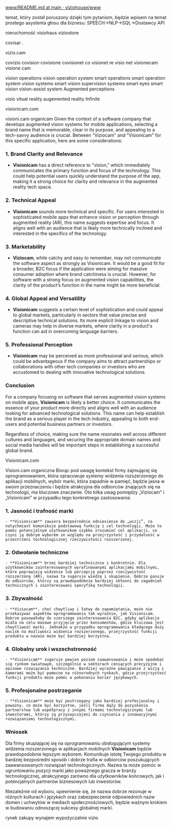 
[www/README.md at main · viziohouse/www](https://github.com/viziohouse/www/blob/main/README.md)


temat, który został poruszony dzięki tym pytaniom, będzie wpisem na temat prostego asystenta głosu dla biznesu: SPEECH->NLP->SQL->Dostawcy API

nieruchomość
visiohaus
viziostore

covisar .

vizio.cam

covizio
covision
covisione
covisionet
co visionet
re visio net
visionecam
visione cam


vision operations
vision operation system
smart operations
smart operation system
vision systems
smart vision
supervision systems
smart eyes
smart vision
vision-assist system
Augmented perceptions

visio
vitual reality
augemented reality
Infinite



visionicam.com

visioni.cam
organicam
Given the context of a software company that develops augmented vision systems for mobile applications, selecting a brand name that is memorable, clear in its purpose, and appealing to a tech-savvy audience is crucial. Between "Viziocam" and "Visionicam" for this specific application, here are some considerations:

### 1. **Brand Clarity and Relevance**
- **Visionicam** has a direct reference to "vision," which immediately communicates the primary function and focus of the technology. This could help potential users quickly understand the purpose of the app, making it a strong choice for clarity and relevance in the augmented reality tech space.

### 2. **Technical Appeal**
- **Visionicam** sounds more technical and specific. For users interested in sophisticated mobile apps that enhance vision or perception through augmented reality (AR), this name suggests expertise and focus. It aligns well with an audience that is likely more technically inclined and interested in the specifics of the technology.

### 3. **Marketability**
- **Viziocam**, while catchy and easy to remember, may not communicate the software aspect as strongly as Visionicam. It would be a good fit for a broader, B2C focus if the application were aiming for massive consumer adoption where brand catchiness is crucial. However, for software with a strong focus on augmented vision capabilities, the clarity of the product’s function in the name might be more beneficial.

### 4. **Global Appeal and Versatility**
- **Visionicam** suggests a certain level of sophistication and could appeal to global markets, particularly in sectors that value precise and descriptive technical solutions. Its more explicit linkage to vision and cameras may help in diverse markets, where clarity in a product's function can aid in overcoming language barriers.

### 5. **Professional Perception**
- **Visionicam** may be perceived as more professional and serious, which could be advantageous if the company aims to attract partnerships or collaborations with other tech companies or investors who are accustomed to dealing with innovative technological solutions.

### Conclusion
For a company focusing on software that serves augmented vision systems on mobile apps, **Visionicam** is likely a better choice. It communicates the essence of your product more directly and aligns well with an audience looking for advanced technological solutions. This name can help establish the brand as a serious player in the tech industry, appealing to both end-users and potential business partners or investors.

Regardless of choice, making sure the name resonates well across different cultures and languages, and securing the appropriate domain names and social media handles will be important steps in establishing a successful global brand.


Visionicam.com

Visioni.cam
organiczna
Biorąc pod uwagę kontekst firmy zajmującej się oprogramowaniem, która opracowuje systemy widzenia rozszerzonego do aplikacji mobilnych, wybór marki, która zapadnie w pamięć, będzie jasna w swoim przeznaczeniu i będzie atrakcyjna dla odbiorców znających się na technologii, ma kluczowe znaczenie. Oto kilka uwag pomiędzy „Viziocam” i „Visionicam” w przypadku tego konkretnego zastosowania:

### 1. **Jasność i trafność marki**
    - **Visionicam** zawiera bezpośrednie odniesienie do „wizji”, co natychmiast komunikuje podstawową funkcję i cel technologii. Może to pomóc potencjalnym użytkownikom szybko zrozumieć cel aplikacji, co czyni ją dobrym wyborem ze względu na przejrzystość i przydatność w przestrzeni technologicznej rzeczywistości rozszerzonej.

### 2. **Odwołanie techniczne**
    - **Visionicam** brzmi bardziej technicznie i konkretnie. Dla użytkowników zainteresowanych wyrafinowanymi aplikacjami mobilnymi, które poprawiają widzenie lub percepcję poprzez rzeczywistość rozszerzoną (AR), nazwa ta sugeruje wiedzę i skupienie. Dobrze pasuje do odbiorców, którzy są prawdopodobnie bardziej skłonni do zagadnień technicznych i zainteresowani specyfiką technologii.

### 3. **Zbywalność**
    - **Viziocam**, choć chwytliwy i łatwy do zapamiętania, może nie przekazywać aspektów oprogramowania tak wyraźnie, jak Visionicam. Dobrze pasowałoby do szerszego zainteresowania B2C, gdyby aplikacja miała na celu masowe przyjęcie przez konsumentów, gdzie kluczowa jest chwytliwość marki. Jednakże w przypadku oprogramowania kładącego duży nacisk na możliwości widzenia rozszerzonego, przejrzystość funkcji produktu w nazwie może być bardziej korzystna.

### 4. **Globalny urok i wszechstronność**
    - **Visionicam** sugeruje pewien poziom zaawansowania i może spodobać się rynkom światowym, szczególnie w sektorach ceniących precyzyjne i opisowe rozwiązania techniczne. Bardziej wyraźne powiązanie z wizją i kamerami może być pomocne na różnorodnych rynkach, gdzie przejrzystość funkcji produktu może pomóc w pokonaniu barier językowych.

### 5. **Profesjonalne postrzeganie**
    - **Visionicam** może być postrzegany jako bardziej profesjonalny i poważny, co może być korzystne, jeśli firma dąży do pozyskania partnerstwa lub współpracy z innymi firmami technologicznymi lub inwestorami, którzy są przyzwyczajeni do czynienia z innowacyjnymi rozwiązaniami technologicznymi.

### Wniosek
Dla firmy skupiającej się na oprogramowaniu obsługującym systemy widzenia rozszerzonego w aplikacjach mobilnych **Visionicam** będzie prawdopodobnie lepszym wyborem. Komunikuje istotę Twojego produktu w bardziej bezpośredni sposób i dobrze trafia w odbiorców poszukujących zaawansowanych rozwiązań technologicznych. Nazwa ta może pomóc w ugruntowaniu pozycji marki jako poważnego gracza w branży technologicznej, atrakcyjnego zarówno dla użytkowników końcowych, jak i potencjalnych partnerów biznesowych lub inwestorów.

Niezależnie od wyboru, upewnienie się, że nazwa dobrze rezonuje w różnych kulturach i językach oraz zabezpieczenie odpowiednich nazw domen i uchwytów w mediach społecznościowych, będzie ważnym krokiem w budowaniu odnoszącej sukcesy globalnej marki.



rynek
zakupy
wynajem
wypożyczalnie vizio





<div id="google_translate_element"></div>
<script type="text/javascript">
    function googleTranslateElementInit() {
        new google.translate.TranslateElement({ pageLanguage: 'de', includedLanguages: 'de,pl', layout: google.translate.TranslateElement.InlineLayout.SIMPLE }, 'google_translate_element');
    }
</script>
<script type="text/javascript" src="https://translate.google.com/translate_a/element.js?cb=googleTranslateElementInit"></script>
